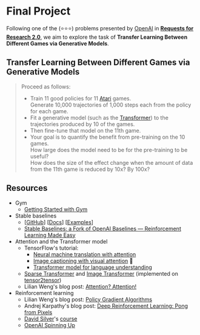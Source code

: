 # Final Project
Following one of the (⭐⭐⭐) problems presented by [OpenAI](https://openai.com/) in [**Requests for Research 2.0**](https://openai.com/blog/requests-for-research-2/), we aim to explore the task of **Transfer Learning Between Different Games via Generative Models**.

## Transfer Learning Between Different Games via Generative Models
> Proceed as follows:
> - Train 11 good policies for 11 [Atari](https://github.com/openai/gym#atari) games.  
    Generate 10,000 trajectories of 1,000 steps each from the policy for each game.
> - Fit a generative model (such as the [Transformer](https://arxiv.org/abs/1706.03762)) to the trajectories produced by 10 of the games.
> - Then fine-tune that model on the 11th game.
> - Your goal is to quantify the benefit from pre-training on the 10 games.  
    How large does the model need to be for the pre-training to be useful?  
    How does the size of the effect change when the amount of data from the 11th game is reduced by 10x? By 100x?

## Resources
- Gym
  - [Getting Started with Gym](https://gym.openai.com/docs/)
- Stable baselines
  - [[GitHub](https://github.com/hill-a/stable-baselines/tree/master)] [[Docs](https://stable-baselines.readthedocs.io/en/master/)] [[Examples](https://github.com/hill-a/stable-baselines/blob/master/docs/guide/examples.rst)]
  - [Stable Baselines: a Fork of OpenAI Baselines — Reinforcement Learning Made Easy](https://towardsdatascience.com/stable-baselines-a-fork-of-openai-baselines-reinforcement-learning-made-easy-df87c4b2fc82)
- Attention and the Transformer model
  - TensorFlow's tutorial: 
    - [Neural machine translation with attention](https://www.tensorflow.org/tutorials/text/nmt_with_attention)
    - [Image captioning with visual attention](https://www.tensorflow.org/tutorials/text/image_captioning) 🤗
    - [Transformer model for language understanding](https://www.tensorflow.org/tutorials/text/transformer)
  - [Sparse Transformer](https://openai.com/blog/sparse-transformer/) and [Image Transformer](https://ai.google/research/pubs/pub46840/) (implemented on [tensor2tensor](https://github.com/tensorflow/tensor2tensor#image-generation))
  - Lilian Weng's blog post: [Attention? Attention!](https://lilianweng.github.io/lil-log/2018/06/24/attention-attention.html)
- Reinforcement learning
  - Lilian Weng's blog post: [Policy Gradient Algorithms](https://lilianweng.github.io/lil-log/2018/04/08/policy-gradient-algorithms.html)
  - Andrej Karpathy's blog post: [Deep Reinforcement Learning: Pong from Pixels](http://karpathy.github.io/2016/05/31/rl/)
  - [David Silver](http://www0.cs.ucl.ac.uk/staff/d.silver/web/Teaching.html)'s [course](https://www.youtube.com/watch?v=2pWv7GOvuf0&list=PLqYmG7hTraZDM-OYHWgPebj2MfCFzFObQ)
  - [OpenAI Spinning Up](https://spinningup.openai.com/en/latest/)
